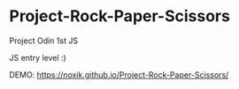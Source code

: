 # Project-Rock-Paper-Scissors
Project Odin  1st JS

JS entry level :)

DEMO: https://noxik.github.io/Project-Rock-Paper-Scissors/
